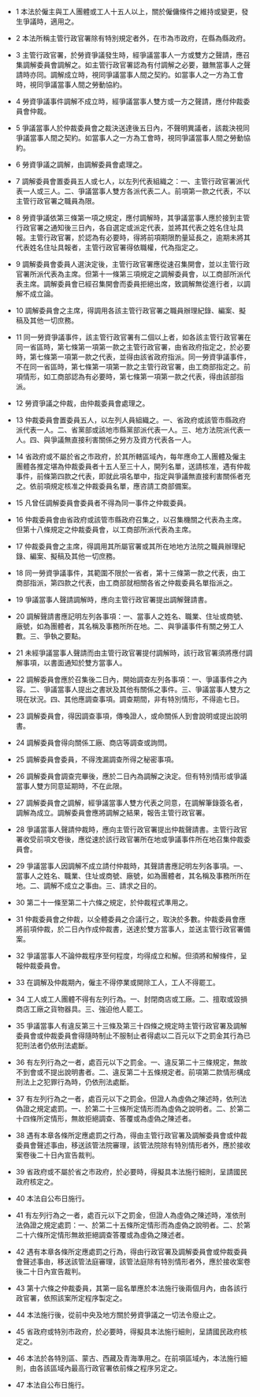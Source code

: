 * 1 本法於僱主與工人團體或工人十五人以上，關於僱傭條件之維持或變更，發生爭議時，適用之。

* 2 本法所稱主管行政官署除有特別規定者外，在市為市政府，在縣為縣政府。

* 3 主管行政官署，於勞資爭議發生時，經爭議當事人一方或雙方之聲請，應召集調解委員會調解之。如主管行政官署認為有付調解之必要，雖無當事人之聲請時亦同。調解成立時，視同爭議當事人間之契約。如當事人之一方為工會時，視同爭議當事人間之勞動協約。

* 4 勞資爭議事件調解不成立時，經爭議當事人雙方或一方之聲請，應付仲裁委員會仲裁。

* 5 爭議當事人於仲裁委員會之裁決送達後五日內，不聲明異議者，該裁決視同爭議當事人間之契約。如當事人之一方為工會時，視同爭議當事人間之勞動協約。

* 6 勞資爭議之調解，由調解委員會處理之。

* 7 調解委員會置委員五人或七人，以左列代表組織之：一、主管行政官署派代表一人或三人。二、爭議當事人雙方各派代表二人。前項第一款之代表，不以主管行政官署之職員為限。

* 8 勞資爭議依第三條第一項之規定，應付調解時，其爭議當事人應於接到主管行政官署之通知後三日內，各自選定或派定代表，並將其代表之姓名住址具報。主管行政官署，於認為有必要時，得將前項期限酌量延長之，逾期未將其代表姓名住址具報者，主管行政官署得依職權，代為指定之。

* 9 調解委員會委員人選決定後，主管行政官署應從速召集開會，並以主管行政官署所派代表為主席。但第十一條第三項規定之調解委員會，以工商部所派代表主席。調解委員會已經召集開會而委員拒絕出席，致調解無從進行者，以調解不成立論。

* 10 調解委員會之主席，得調用各該主管行政官署之職員辦理紀錄、編案、擬稿及其他一切庶務。

* 11 同一勞資爭議事件，該主管行政官署有二個以上者，如各該主管行政官署在同一省區時，第七條第一項第一款之主管行政官署，由省政府指定之，於必要時，第七條第一項第一款之代表，並得由該省政府指派。同一勞資爭議事件，不在同一省區時，第七條第一項第一款之主管行政官署，由工商部指定之。前項情形，如工商部認為有必要時，第七條第一項第一款之代表，得由該部指派。

* 12 勞資爭議之仲裁，由仲裁委員會處理之。

* 13 仲裁委員會置委員五人，以左列人員組織之。一、省政府或該管市縣政府派代表一人。二、省黨部或該地市縣黨部派代表一人。三、地方法院派代表一人。四、與爭議無直接利害關係之勞方及資方代表各一人。

* 14 省政府或不屬於省之市政府，於其所轄區域內，每年應命工人團體及僱主團體各推定堪為仲裁委員者十五人至三十人，開列名單，送請核准，遇有仲裁事件，前條第四款之代表，即就此項名單中，指定與爭議無直接利害關係者充之。依前項規定核准之仲裁委員名單，應咨請工商部備案。

* 15 凡曾任調解委員會委員者不得為同一事件之仲裁委員。

* 16 仲裁委員會由省政府或該管市縣政府召集之，以召集機關之代表為主席。但第十八條規定之仲裁委員會，以工商部所派代表為主席。

* 17 仲裁委員會之主席，得調用其所屬官署或其所在地地方法院之職員辦理紀錄、編案、擬稿及其他一切庶務。

* 18 同一勞資爭議事件，其範圍不限於一省者，第十三條第一款之代表，由工商部指派，第四款之代表，由工商部就相關各省之仲裁委員名單指派之。

* 19 爭議當事人聲請調解時，應向主管行政官署提出調解聲請書。

* 20 調解聲請書應記明左列各事項：一、當事人之姓名、職業、住址或商號、廠號，如為團體者，其名稱及事務所所在地。二、與爭議事件有關之勞工人數。三、爭執之要點。

* 21 未經爭議當事人聲請而由主管行政官署提付調解時，該行政官署須將應付調解事項，以書面通知於雙方當事人。

* 22 調解委員會應於召集後二日內，開始調查左列各事項：一、爭議事件之內容。二、爭議當事人提出之書狀及其他有關係之事件。三、爭議當事人雙方之現在狀況。四、其他應調查事項。調查期間，非有特別情形，不得逾七日。

* 23 調解委員會，得因調查事項，傳喚證人，或命關係人到會說明或提出說明書。

* 24 調解委員會得向關係工廠、商店等調查或詢問。

* 25 調解委員會委員，不得洩漏調查所得之秘密事項。

* 26 調解委員會調查完畢後，應於二日內為調解之決定。但有特別情形或爭議當事人雙方同意延期時，不在此限。

* 27 調解委員會之調解，經爭議當事人雙方代表之同意，在調解筆錄簽名者，調解為成立。調解委員會應將調解之結果，報告主管行政官署。

* 28 爭議當事人聲請仲裁時，應向主管行政官署提出仲裁聲請書。主管行政官署收受前項文卷後，應從速於該行政官署所在地或爭議事件所在地召集仲裁委員會。

* 29 爭議當事人因調解不成立請付仲裁時，其聲請書應記明左列各事項。一、當事人之姓名、職業、住址或商號、廠號，如為團體者，其名稱及事務所所在地。二、調解不成立之事由。三、請求之目的。

* 30 第二十一條至第二十六條之規定，於仲裁程式準用之。

* 31 仲裁委員會之仲裁，以全體委員之合議行之，取決於多數。仲裁委員會應將前項仲裁，於二日內作成仲裁書，送達於雙方當事人，並送主管行政官署備案。

* 32 爭議當事人不論仲裁程序至何程度，均得成立和解。但須將和解條件，呈報仲裁委員會。

* 33 在調解及仲裁期內，僱主不得停業或開除工人，工人不得罷工。

* 34 工人或工人團體不得有左列行為。一、封閉商店或工廠。二、擅取或毀損商店工廠之貨物器具。三、強迫他人罷工。

* 35 爭議當事人有違反第三十三條及第三十四條之規定時主管行政官署及調解委員會或仲裁委員會得隨時制止不服制止者得處以二百元以下之罰金其行為已犯刑法者仍依刑法處斷。

* 36 有左列行為之一者，處百元以下之罰金。一、違反第二十三條規定，無故不到會或不提出說明書者。二、違反第二十五條規定者。前項第二款情形構成刑法上之犯罪行為時，仍依刑法處斷。

* 37 有左列行為之一者，處百元以下之罰金。但證人為虛偽之陳述時，依刑法偽證之規定處罰。一、於第二十三條所定情形而為虛偽之說明者。二、於第二十四條所定情形，無故拒絕調查、答覆或為虛偽之陳述者。

* 38 遇有本章各條所定應處罰之行為，得由主管行政官署及調解委員會或仲裁委員會聲述事由，移送該管法院審理，該管法院除有特別情形者外，應於接收案卷後二十日內宣告裁判。

* 39 省政府或不屬於省之市政府，於必要時，得擬具本法施行細則，呈請國民政府核定之。

* 40 本法自公布日施行。

* 41 有左列行為之一者，處百元以下之罰金，但證人為虛偽之陳述時，准依刑法偽證之規定處罰：一、於第二十五條所定情形而為虛偽之說明者。二、於第二十六條所定情形無故拒絕調查答覆或為虛偽之陳述者。

* 42 遇有本章各條所定應處罰之行為，得由行政官署及調解委員會或仲裁委員會聲述事由，移送該管法庭審理，該管法庭除有特別情形者外，應於接收案卷後二十日內宣告裁判。

* 43 第十六條之仲裁委員，其第一屆名單應於本法施行後兩個月內，由各該行政官署，依照該案所定程序製定之。

* 44 本法施行後，從前中央及地方關於勞資爭議之一切法令廢止之。

* 45 省政府或特別市政府，於必要時，得擬具本法施行細則，呈請國民政府核定之。

* 46 本法於各特別區、蒙古、西藏及青海準用之。在前項區域內，本法施行細則，由各該區域內最高行政官署依前條之程序另定之。

* 47 本法自公布日施行。

